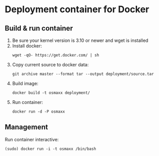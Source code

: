 # Deployment container for Docker

## Build & run container

1. Be sure your kernel version is 3.10 or newer and wget is installed
2. Install docker: 
    ```shell
    wget -qO- https://get.docker.com/ | sh
    ```
3. Copy current source to docker data:
    ```shell
    git archive master --format tar --output deployment/source.tar
    ```
4. Build image:
    ```shell
    docker build -t osmaxx deployment/
    ```
5. Run container:
    ```shell
    docker run -d -P osmaxx
    ```
    
    
## Management

Run container interactive:
```shell
(sudo) docker run -i -t osmaxx /bin/bash
```